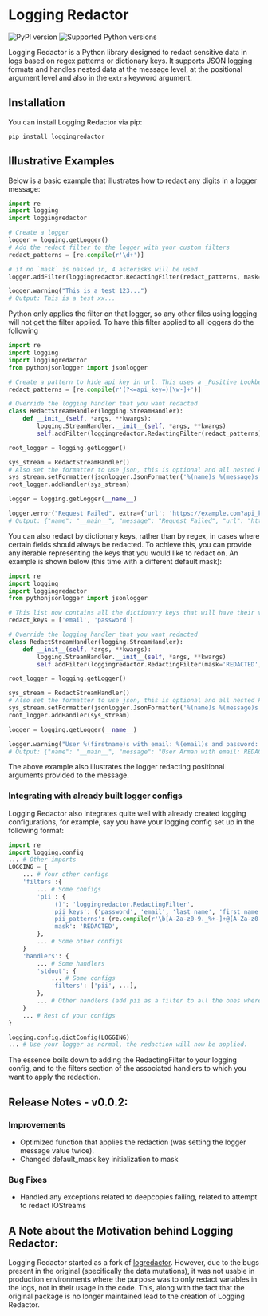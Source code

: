 # Logging Redactor
![PyPI version](https://img.shields.io/pypi/v/loggingredactor.svg?color=blue)
![Supported Python versions](https://img.shields.io/pypi/pyversions/loggingredactor.svg?color=green)

Logging Redactor is a Python library designed to redact sensitive data in logs based on regex patterns or dictionary keys. It supports JSON logging formats and handles nested data at the message level, at the positional argument level and also in the `extra` keyword argument.

## Installation

You can install Logging Redactor via pip:

```
pip install loggingredactor
```

## Illustrative Examples

Below is a basic example that illustrates how to redact any digits in a logger message:

```python
import re
import logging
import loggingredactor

# Create a logger
logger = logging.getLogger()
# Add the redact filter to the logger with your custom filters
redact_patterns = [re.compile(r'\d+')]

# if no `mask` is passed in, 4 asterisks will be used
logger.addFilter(loggingredactor.RedactingFilter(redact_patterns, mask='xx'))

logger.warning("This is a test 123...")
# Output: This is a test xx...
```

Python only applies the filter on that logger, so any other files using logging will not get the filter applied. To have this filter applied to all loggers do the following
```python
import re
import logging
import loggingredactor
from pythonjsonlogger import jsonlogger

# Create a pattern to hide api key in url. This uses a _Positive Lookbehind_
redact_patterns = [re.compile(r'(?<=api_key=)[\w-]+')]

# Override the logging handler that you want redacted
class RedactStreamHandler(logging.StreamHandler):
    def __init__(self, *args, **kwargs):
        logging.StreamHandler.__init__(self, *args, **kwargs)
        self.addFilter(loggingredactor.RedactingFilter(redact_patterns))

root_logger = logging.getLogger()

sys_stream = RedactStreamHandler()
# Also set the formatter to use json, this is optional and all nested keys will get redacted too
sys_stream.setFormatter(jsonlogger.JsonFormatter('%(name)s %(message)s'))
root_logger.addHandler(sys_stream)

logger = logging.getLogger(__name__)

logger.error("Request Failed", extra={'url': 'https://example.com?api_key=my-secret-key'})
# Output: {"name": "__main__", "message": "Request Failed", "url": "https://example.com?api_key=****"}
```

You can also redact by dictionary keys, rather than by regex, in cases where certain fields should always be redacted. To achieve this, you can provide any iterable representing the keys that you would like to redact on. An example is shown below (this time with a different default mask): 

```python
import re
import logging
import loggingredactor
from pythonjsonlogger import jsonlogger

# This list now contains all the dictioanry keys that will have their values redacted in the logger object
redact_keys = ['email', 'password']

# Override the logging handler that you want redacted
class RedactStreamHandler(logging.StreamHandler):
    def __init__(self, *args, **kwargs):
        logging.StreamHandler.__init__(self, *args, **kwargs)
        self.addFilter(loggingredactor.RedactingFilter(mask='REDACTED', mask_keys=redact_keys))

root_logger = logging.getLogger()

sys_stream = RedactStreamHandler()
# Also set the formatter to use json, this is optional and all nested keys will get redacted too
sys_stream.setFormatter(jsonlogger.JsonFormatter('%(name)s %(message)s'))
root_logger.addHandler(sys_stream)

logger = logging.getLogger(__name__)

logger.warning("User %(firstname)s with email: %(email)s and password: %(password)s bought some food!", {'firstname': 'Arman', 'email': 'arman_jasuja@yahoo.com', 'password': '1234567'})
# Output: {"name": "__main__", "message": "User Arman with email: REDACTED and password: REDACTED bought some food"}
```
The above example also illustrates the logger redacting positional arguments provided to the message.

### Integrating with already built logger configs
Logging Redactor also integrates quite well with already created logging configurations, for example, say you have your logging config set up in the following format:
```python
import re
import logging.config
... # Other imports
LOGGING = {
    ... # Your other configs
    'filters':{ 
        ... # Some configs
        'pii': {
            '()': 'loggingredactor.RedactingFilter',
            'pii_keys': ('password', 'email', 'last_name', 'first_name', 'gender', 'lastname', 'firstname',),
            'pii_patterns': (re.compile(r'\b[A-Za-z0-9._%+-]+@[A-Za-z0-9.-]+\.[A-Z|a-z]{2,}\b'), ) # email regex
            'mask': 'REDACTED',
        },
        ... # Some other configs
    }
    'handlers': {
        ... # Some handlers
        'stdout': {
            ... # Some configs
            'filters': ['pii', ...],
        },
        ... # Other handlers (add pii as a filter to all the ones where you want the appropriate information to be redacted)
    }
    ... # Rest of your configs
}

logging.config.dictConfig(LOGGING)
... # Use your logger as normal, the redaction will now be applied.
```
The essence boils down to adding the RedactingFilter to your logging config, and to the filters section of the associated handlers to which you want to apply the redaction.


## Release Notes - v0.0.2:

### Improvements
- Optimized function that applies the redaction (was setting the logger message value twice).
- Changed default_mask key initialization to mask

### Bug Fixes
- Handled any exceptions related to deepcopies failing, related to attempt to redact IOStreams

## A Note about the Motivation behind Logging Redactor:
Logging Redactor started as a fork of [logredactor](https://pypi.org/project/logredactor/). However, due to the bugs present in the original (specifically the data mutations), it was not usable in production environments where the purpose was to only redact variables in the logs, not in their usage in the code. This, along with the fact that the original package is no longer maintained lead to the creation of Logging Redactor.
